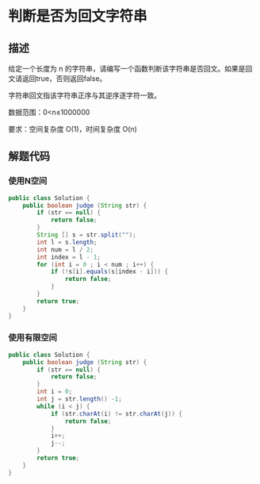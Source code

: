 # 判断是否为回文字符串

## 描述
给定一个长度为 n 的字符串，请编写一个函数判断该字符串是否回文。如果是回文请返回true，否则返回false。

字符串回文指该字符串正序与其逆序逐字符一致。

数据范围：0<n≤1000000

要求：空间复杂度 O(1)，时间复杂度 O(n)

## 解题代码
### 使用N空间
```java
public class Solution {
    public boolean judge (String str) {
        if (str == null) {
            return false;
        }
        String [] s = str.split("");
        int l = s.length;
        int num = l / 2;
        int index = l - 1;
        for (int i = 0 ; i < num ; i++) {
            if (!s[i].equals(s[index - i])) {
                return false;
            }
        }
        return true;
    }
}
```
### 使用有限空间
```java
public class Solution {
    public boolean judge (String str) {
        if (str == null) {
            return false;
        }
        int i = 0;
        int j = str.length() -1;
        while (i < j) {
            if (str.charAt(i) != str.charAt(j)) {
                return false;
            }
            i++;
            j--;
        }
        return true;
    }
}
```